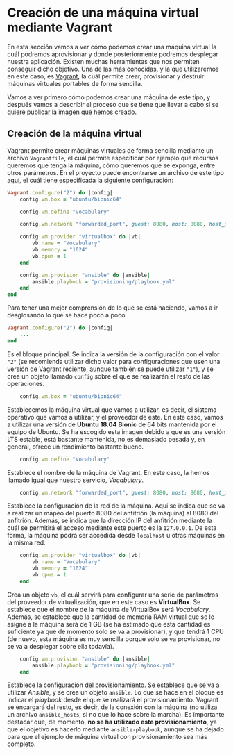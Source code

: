 # Creación de una máquina virtual mediante Vagrant

En esta sección vamos a ver cómo podemos crear una máquina virtual la cuál
podremos aprovisionar y donde posteriormente podremos desplegar nuestra
aplicación. Existen muchas herramientas que nos permiten conseguir dicho objetivo.
Una de las más conocidas, y la que utilizaremos en este caso, es
[Vagrant](https://www.vagrantup.com/), la cuál permite crear, provisionar y destruir
máquinas virtuales portables de forma sencilla.

Vamos a ver primero cómo podemos crear una máquina de este tipo, y después vamos
a describir el proceso que se tiene que llevar a cabo si se quiere publicar la
imagen que hemos creado.

## Creación de la máquina virtual

Vagrant permite crear máquinas virtuales de forma sencilla mediante un archivo
`Vagrantfile`, el cuál permite especificar por ejemplo qué recursos queremos que
tenga la máquina, cómo queremos que se exponga, entre otros parámetros. En el proyecto
puede encontrarse un archivo de este tipo [aquí](https://github.com/Vol0kin/Vocabulary/blob/master/Vagrantfile),
el cuál tiene especificada la siguiente configuración:

```ruby
Vagrant.configure("2") do |config|
    config.vm.box = "ubuntu/bionic64"

    config.vm.define "Vocabulary"

    config.vm.network "forwarded_port", guest: 8080, host: 8080, host_ip: "127.0.0.1"

    config.vm.provider "virtualbox" do |vb|
        vb.name = "Vocabulary"
        vb.memory = "1024"
        vb.cpus = 1
    end

    config.vm.provision "ansible" do |ansible|
        ansible.playbook = "provisioning/playbook.yml"
    end
end
```

Para tener una mejor comprensión de lo que se está haciendo, vamos a ir desglosando
lo que se hace poco a poco.

```ruby
Vagrant.configure("2") do |config|
    ...
end
```

Es el bloque principal. Se indica la versión de la configuración con el valor `"2"`
(se recomienda utilizar dicho valor para configuraciones que usen una versión de Vagrant
reciente, aunque también se puede utilizar `"1"`), y se crea un objeto llamado `config`
sobre el que se realizarán el resto de las operaciones.

```ruby
    config.vm.box = "ubuntu/bionic64"
```

Establecemos la máquina virtual que vamos a utilizar, es decir, el sistema operativo que
vamos a utilizar, y el proveedor de éste. En este caso, vamos a utilizar una versión de
**Ubuntu 18.04 Bionic**  de 64 bits mantenida por el equipo de Ubuntu. Se ha escogido esta
imagen debido a que es una versión LTS estable, está bastante mantenida, no es demasiado
pesada y, en general, ofrece un rendimiento bastante bueno.

```ruby
    config.vm.define "Vocabulary"
``` 

Establece el nombre de la máquina de Vagrant. En este caso, la hemos llamado igual que
nuestro servicio, *Vocabulary*.

```ruby
    config.vm.network "forwarded_port", guest: 8080, host: 8080, host_ip: "127.0.0.1"
```

Establece la configuración de la red de la máquina. Aquí se indica que se va a realizar
un mapeo del puerto 8080 del anfitrión (la máquina) al 8080 del anfitrión. Además,
se indica que la dirección IP del anfitrión mediante la cuál se permitirá el acceso
mediante este puerto es la `127.0.0.1`. De esta forma, la máquina podrá ser accedida
desde `localhost` u otras máquinas en la misma red.

```ruby
    config.vm.provider "virtualbox" do |vb|
        vb.name = "Vocabulary"
        vb.memory = "1024"
        vb.cpus = 1
    end
```

Crea un objeto `vb`, el cuál servirá para configurar una serie de parámetros
del proveedor de virtualización, que en este caso es **VirtualBox**. Se establece
que el nombre de la máquina de VirtualBox será *Vocabulary*. Además, se establece
que la cantidad de memoria RAM virtual que se le asigne a la máquina será de
1 GB (se ha estimado que esta cantidad es suficiente ya que de momento sólo
se va a provisionar), y que tendrá 1 CPU (de nuevo, esta máquina es muy sencilla
porque solo se va provisionar, no se va a desplegar sobre ella todavía).

```ruby
    config.vm.provision "ansible" do |ansible|
        ansible.playbook = "provisioning/playbook.yml"
    end
```

Establece la configuración del provisionamiento. Se establece que se va a utilizar
*Ansible*, y se crea un objeto `ansible`. Lo que se hace en el bloque es indicar
el *playbook* desde el que se realizará el provisionamiento. Vagrant se encargará
del resto, es decir, de la conexión con la máquina (no utiliza un archivo `ansible_hosts`,
si no que lo hace sobre la marcha). Es importante destacar que, de momento,
**no se ha utilizado este provisionamiento**, ya que el objetivo es hacerlo
mediante `ansible-playbook`, aunque se ha dejado para que el ejemplo de máquina
virtual con provisionamiento sea más completo.

